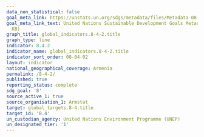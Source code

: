 ```yaml
---
data_non_statistical: false
goal_meta_link: https://unstats.un.org/sdgs/metadata/files/Metadata-08-04-02.pdf
goal_meta_link_text: United Nations Sustainable Development Goals Metadata (PDF 58.7
  KB)
graph_title: global_indicators.8-4-2.title
graph_type: line
indicator: 8.4.2
indicator_name: global_indicators.8-4-2.title
indicator_sort_order: 08-04-02
layout: indicator
national_geographical_coverage: Armenia
permalink: /8-4-2/
published: true
reporting_status: complete
sdg_goal: '8'
source_active_1: true
source_organisation_1: Armstat
target: global_targets.8-4.title
target_id: '8.4'
un_custodian_agency: United Nations Environment Programme (UNEP)
un_designated_tier: '1'
---
```

